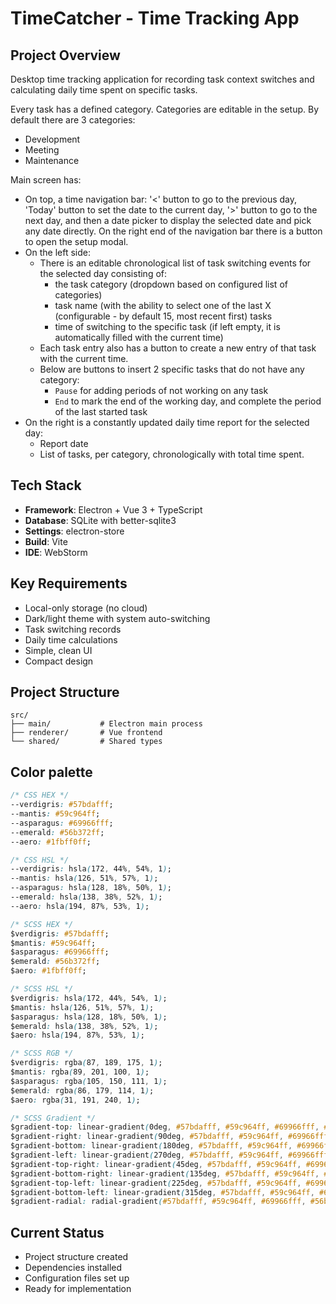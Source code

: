 # TimeCatcher - Time Tracking App

## Project Overview

Desktop time tracking application for recording task context switches and calculating daily time spent on specific
tasks.

Every task has a defined category. Categories are editable in the setup. By default there are 3 categories:

- Development
- Meeting
- Maintenance

Main screen has:

- On top, a time navigation bar: '<' button to go to the previous day, 'Today' button to set the date to the current day,
  '>' button to go to the next day, and then a date picker to display the selected date and pick any date directly. On the right end of the navigation bar there is a button to open the setup modal. 
- On the left side:
  - There is an editable chronological list of task switching events for the selected day consisting of:
    - the task category (dropdown based on configured list of categories)
    - task name (with the ability to select one of the last X (configurable - by default 15, most recent first) tasks
    - time of switching to the specific task (if left empty, it is automatically filled with the current time)
  - Each task entry also has a button to create a new entry of that task with the current time.
  - Below are buttons to insert 2 specific tasks that do not have any category:
    - `Pause` for adding periods of not working on any task
    - `End` to mark the end of the working day, and complete the period of the last started task
- On the right is a constantly updated daily time report for the selected day:
  - Report date
  - List of tasks, per category, chronologically with total time spent.

## Tech Stack

- **Framework**: Electron + Vue 3 + TypeScript
- **Database**: SQLite with better-sqlite3
- **Settings**: electron-store
- **Build**: Vite
- **IDE**: WebStorm

## Key Requirements

- Local-only storage (no cloud)
- Dark/light theme with system auto-switching
- Task switching records
- Daily time calculations
- Simple, clean UI
- Compact design

## Project Structure

```
src/
├── main/           # Electron main process
├── renderer/       # Vue frontend
└── shared/         # Shared types
```

## Color palette
```css
/* CSS HEX */
--verdigris: #57bdafff;
--mantis: #59c964ff;
--asparagus: #69966fff;
--emerald: #56b372ff;
--aero: #1fbff0ff;

/* CSS HSL */
--verdigris: hsla(172, 44%, 54%, 1);
--mantis: hsla(126, 51%, 57%, 1);
--asparagus: hsla(128, 18%, 50%, 1);
--emerald: hsla(138, 38%, 52%, 1);
--aero: hsla(194, 87%, 53%, 1);

/* SCSS HEX */
$verdigris: #57bdafff;
$mantis: #59c964ff;
$asparagus: #69966fff;
$emerald: #56b372ff;
$aero: #1fbff0ff;

/* SCSS HSL */
$verdigris: hsla(172, 44%, 54%, 1);
$mantis: hsla(126, 51%, 57%, 1);
$asparagus: hsla(128, 18%, 50%, 1);
$emerald: hsla(138, 38%, 52%, 1);
$aero: hsla(194, 87%, 53%, 1);

/* SCSS RGB */
$verdigris: rgba(87, 189, 175, 1);
$mantis: rgba(89, 201, 100, 1);
$asparagus: rgba(105, 150, 111, 1);
$emerald: rgba(86, 179, 114, 1);
$aero: rgba(31, 191, 240, 1);

/* SCSS Gradient */
$gradient-top: linear-gradient(0deg, #57bdafff, #59c964ff, #69966fff, #56b372ff, #1fbff0ff);
$gradient-right: linear-gradient(90deg, #57bdafff, #59c964ff, #69966fff, #56b372ff, #1fbff0ff);
$gradient-bottom: linear-gradient(180deg, #57bdafff, #59c964ff, #69966fff, #56b372ff, #1fbff0ff);
$gradient-left: linear-gradient(270deg, #57bdafff, #59c964ff, #69966fff, #56b372ff, #1fbff0ff);
$gradient-top-right: linear-gradient(45deg, #57bdafff, #59c964ff, #69966fff, #56b372ff, #1fbff0ff);
$gradient-bottom-right: linear-gradient(135deg, #57bdafff, #59c964ff, #69966fff, #56b372ff, #1fbff0ff);
$gradient-top-left: linear-gradient(225deg, #57bdafff, #59c964ff, #69966fff, #56b372ff, #1fbff0ff);
$gradient-bottom-left: linear-gradient(315deg, #57bdafff, #59c964ff, #69966fff, #56b372ff, #1fbff0ff);
$gradient-radial: radial-gradient(#57bdafff, #59c964ff, #69966fff, #56b372ff, #1fbff0ff);
```

## Current Status

- Project structure created
- Dependencies installed
- Configuration files set up
- Ready for implementation